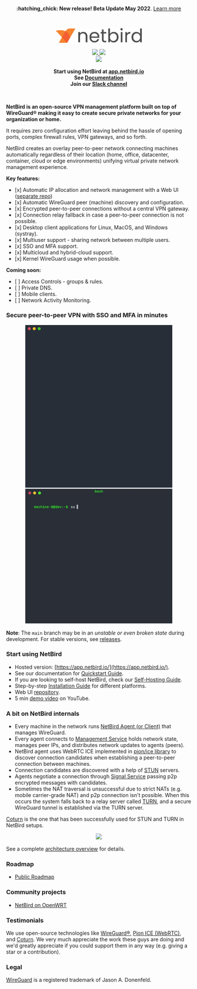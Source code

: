 <p align="center">
 <strong>:hatching_chick: New release! Beta Update May 2022</strong>.
  <a href="https://github.com/netbirdio/netbird/releases/tag/v0.6.0">
       Learn more
     </a>   
</p>

<br/>
<div align="center">

<p align="center">
  <img width="234" src="docs/media/logo-full.png"/>
</p>

  <p>
     <a href="https://github.com/netbirdio/netbird/blob/main/LICENSE">
       <img src="https://img.shields.io/badge/license-BSD--3-blue" />
     </a> 
   <a href="https://www.codacy.com/gh/netbirdio/netbird/dashboard?utm_source=github.com&amp;utm_medium=referral&amp;utm_content=netbirdio/netbird&amp;utm_campaign=Badge_Grade"><img src="https://app.codacy.com/project/badge/Grade/e3013d046aec44cdb7462c8673b00976"/></a>
    <br>
    <a href="https://join.slack.com/t/wiretrustee/shared_invite/zt-vrahf41g-ik1v7fV8du6t0RwxSrJ96A">
        <img src="https://img.shields.io/badge/slack-@wiretrustee-red.svg?logo=slack"/>
     </a>    
  </p>
</div>


<p align="center">
<strong>
  Start using NetBird at <a href="https://app.netbird.io/">app.netbird.io</a>
  <br/>
  See <a href="https://netbird.io/docs/">Documentation</a>
  <br/>
   Join our <a href="https://join.slack.com/t/wiretrustee/shared_invite/zt-vrahf41g-ik1v7fV8du6t0RwxSrJ96A">Slack channel</a>
  <br/>
 
</strong>
</p>

<br>

**NetBird is an open-source VPN management platform built on top of WireGuard® making it easy to create secure private networks for your organization or home.**

It requires zero configuration effort leaving behind the hassle of opening ports, complex firewall rules, VPN gateways, and so forth.

NetBird creates an overlay peer-to-peer network connecting machines automatically regardless of their location (home, office, datacenter, container, cloud or edge environments) unifying virtual private network management experience.

**Key features:**
-  \[x] Automatic IP allocation and network management with a Web UI ([separate repo](https://github.com/netbirdio/dashboard))
-  \[x] Automatic WireGuard peer (machine) discovery and configuration.
-  \[x] Encrypted peer-to-peer connections without a central VPN gateway.
-  \[x] Connection relay fallback in case a peer-to-peer connection is not possible.
-  \[x] Desktop client applications for Linux, MacOS, and Windows (systray).
-  \[x] Multiuser support - sharing network between multiple users.
-  \[x] SSO and MFA support. 
-  \[x] Multicloud and hybrid-cloud support.
-  \[x] Kernel WireGuard usage when possible.
  
**Coming soon:**
-  \[ ] Access Controls - groups & rules.
-  \[ ] Private DNS.
-  \[ ] Mobile clients.
-  \[ ] Network Activity Monitoring.

### Secure peer-to-peer VPN with SSO and MFA in minutes
<p float="left" align="middle">
  <img src="docs/media/peerA.gif" width="400"/> 
  <img src="docs/media/peerB.gif" width="400"/>
</p>

**Note**: The `main` branch may be in an *unstable or even broken state* during development. 
For stable versions, see [releases](https://github.com/netbirdio/netbird/releases).

### Start using NetBird
*  Hosted version: [https://app.netbird.io/](https://app.netbird.io/).
*  See our documentation for [Quickstart Guide](https://netbird.io/docs/getting-started/quickstart).
*  If you are looking to self-host NetBird, check our [Self-Hosting Guide](https://netbird.io/docs/getting-started/self-hosting).
*  Step-by-step [Installation Guide](https://netbird.io/docs/getting-started/installation) for different platforms.
*  Web UI [repository](https://github.com/netbirdio/dashboard).
*  5 min [demo video](https://youtu.be/Tu9tPsUWaY0) on YouTube.


### A bit on NetBird internals
*  Every machine in the network runs [NetBird Agent (or Client)](client/) that manages WireGuard.
*  Every agent connects to [Management Service](management/) holds network state, manages peer IPs, and distributes network updates to agents (peers).
*  NetBird agent uses WebRTC ICE implemented in [pion/ice library](https://github.com/pion/ice) to discover connection candidates when establishing a peer-to-peer connection between machines.
*  Connection candidates are discovered with a help of [STUN](https://en.wikipedia.org/wiki/STUN) servers.
*  Agents negotiate a connection through [Signal Service](signal/) passing p2p encrypted messages with candidates.
*  Sometimes the NAT traversal is unsuccessful due to strict NATs (e.g. mobile carrier-grade NAT) and p2p connection isn't possible. When this occurs the system falls back to a relay server called [TURN](https://en.wikipedia.org/wiki/Traversal_Using_Relays_around_NAT), and a secure WireGuard tunnel is established via the TURN server. 
 
[Coturn](https://github.com/coturn/coturn) is the one that has been successfully used for STUN and TURN in NetBird setups.

<p float="left" align="middle">
  <img src="https://netbird.io/docs/img/architecture/high-level-dia.png" width="700"/>
</p>

See a complete [architecture overview](https://netbird.io/docs/overview/architecture) for details.

### Roadmap
-  [Public Roadmap](https://github.com/netbirdio/netbird/projects/2)

### Community projects
-  [NetBird on OpenWRT](https://github.com/messense/openwrt-netbird)

### Testimonials
We use open-source technologies like [WireGuard®](https://www.wireguard.com/), [Pion ICE (WebRTC)](https://github.com/pion/ice), and [Coturn](https://github.com/coturn/coturn). We very much appreciate the work these guys are doing and we'd greatly appreciate if you could support them in any way (e.g. giving a star or a contribution).

### Legal
 [WireGuard](https://wireguard.com/) is a registered trademark of Jason A. Donenfeld.

